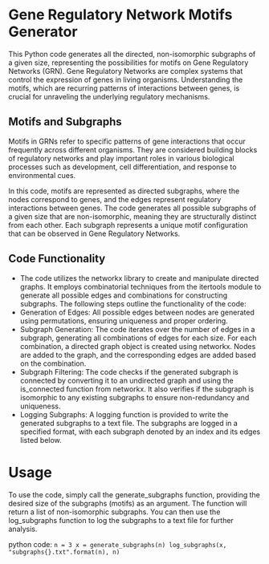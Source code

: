# Gene Regulatory Network Motifs Generator
This Python code generates all the directed, non-isomorphic subgraphs of a given size, representing the possibilities for motifs on Gene Regulatory Networks (GRN). Gene Regulatory Networks are complex systems that control the expression of genes in living organisms. Understanding the motifs, which are recurring patterns of interactions between genes, is crucial for unraveling the underlying regulatory mechanisms.

## Motifs and Subgraphs
Motifs in GRNs refer to specific patterns of gene interactions that occur frequently across different organisms. They are considered building blocks of regulatory networks and play important roles in various biological processes such as development, cell differentiation, and response to environmental cues.

In this code, motifs are represented as directed subgraphs, where the nodes correspond to genes, and the edges represent regulatory interactions between genes. The code generates all possible subgraphs of a given size that are non-isomorphic, meaning they are structurally distinct from each other. Each subgraph represents a unique motif configuration that can be observed in Gene Regulatory Networks.

## Code Functionality
- The code utilizes the networkx library to create and manipulate directed graphs. It employs combinatorial techniques from the itertools module to generate all possible edges and combinations for constructing subgraphs. The following steps outline the functionality of the code:
- Generation of Edges: All possible edges between nodes are generated using permutations, ensuring uniqueness and proper ordering.
- Subgraph Generation: The code iterates over the number of edges in a subgraph, generating all combinations of edges for each size. For each combination, a directed graph object is created using networkx. Nodes are added to the graph, and the corresponding edges are added based on the combination.
- Subgraph Filtering: The code checks if the generated subgraph is connected by converting it to an undirected graph and using the is_connected function from networkx. It also verifies if the subgraph is isomorphic to any existing subgraphs to ensure non-redundancy and uniqueness.
- Logging Subgraphs: A logging function is provided to write the generated subgraphs to a text file. The subgraphs are logged in a specified format, with each subgraph denoted by an index and its edges listed below.

# Usage
To use the code, simply call the generate_subgraphs function, providing the desired size of the subgraphs (motifs) as an argument. The function will return a list of non-isomorphic subgraphs. You can then use the log_subgraphs function to log the subgraphs to a text file for further analysis.

python code:
`n = 3
x = generate_subgraphs(n)
log_subgraphs(x, "subgraphs{}.txt".format(n), n)`
